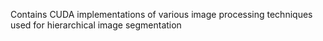 Contains CUDA implementations of various image processing techniques used for hierarchical image segmentation
